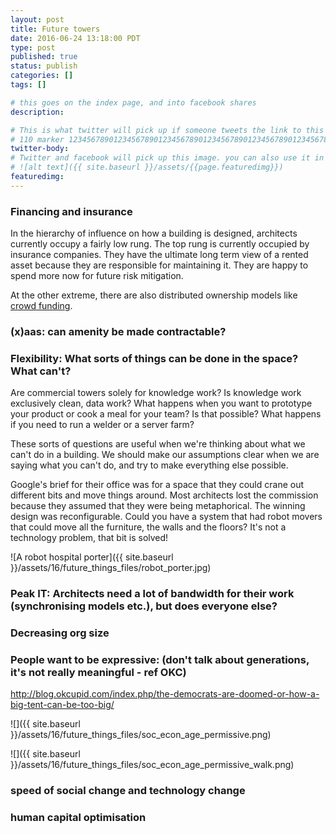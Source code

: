 ```yaml
---
layout: post
title: Future towers
date: 2016-06-24 13:18:00 PDT
type: post
published: true
status: publish
categories: []
tags: []

# this goes on the index page, and into facebook shares
description: 

# This is what twitter will pick up if someone tweets the link to this page 
# 110 marker 1234567890123456789012345678901234567890123456789012345678901234567890123456789012345678901234567890123456789
twitter-body:
# Twitter and facebook will pick up this image. you can also use it in a post with:
# ![alt text]({{ site.baseurl }}/assets/{{page.featuredimg}}) 
featuredimg: 
---
```


### Financing and insurance

In the hierarchy of influence on how a building is designed, architects currently occupy a fairly low rung. The top rung is currently occupied by insurance companies. They have the ultimate long term view of a rented asset because they are responsible for maintaining it. They are happy to spend more now for future risk mitigation.

At the other extreme, there are also distributed ownership models like [crowd funding](http://www.forbes.com/sites/groupthink/2013/04/19/crowdfundings-latest-invasion-real-estate/#45ed2e7374f4).

### (x)aas: can amenity be made contractable?

### Flexibility: What sorts of things can be done in the space? What can't?

Are commercial towers solely for knowledge work? Is knowledge work exclusively clean, data work? What happens when you want to prototype your product or cook a meal for your team? Is that possible? What happens if you need to run a welder or a server farm?

These sorts of questions are useful when we're thinking about what we can't do in a building. We should make our assumptions clear when we are saying what you can't do, and try to make everything else possible.

Google's brief for their office was for a space that they could crane out different bits and move things around. Most architects lost the commission because they assumed that they were being metaphorical. The winning design was reconfigurable. Could you have a system that had robot movers that could move all the furniture, the walls and the floors? It's not a technology problem, that bit is solved!

![A robot hospital porter]({{ site.baseurl }}/assets/16/future_things_files/robot_porter.jpg)



### Peak IT: Architects need a lot of bandwidth for their work (synchronising models etc.), but does everyone else?

### Decreasing org size

### People want to be expressive: (don't talk about generations, it's not really meaningful - ref OKC)

http://blog.okcupid.com/index.php/the-democrats-are-doomed-or-how-a-big-tent-can-be-too-big/

![]({{ site.baseurl }}/assets/16/future_things_files/soc_econ_age_permissive.png)

![]({{ site.baseurl }}/assets/16/future_things_files/soc_econ_age_permissive_walk.png)

### speed of social change and technology change

### human capital optimisation